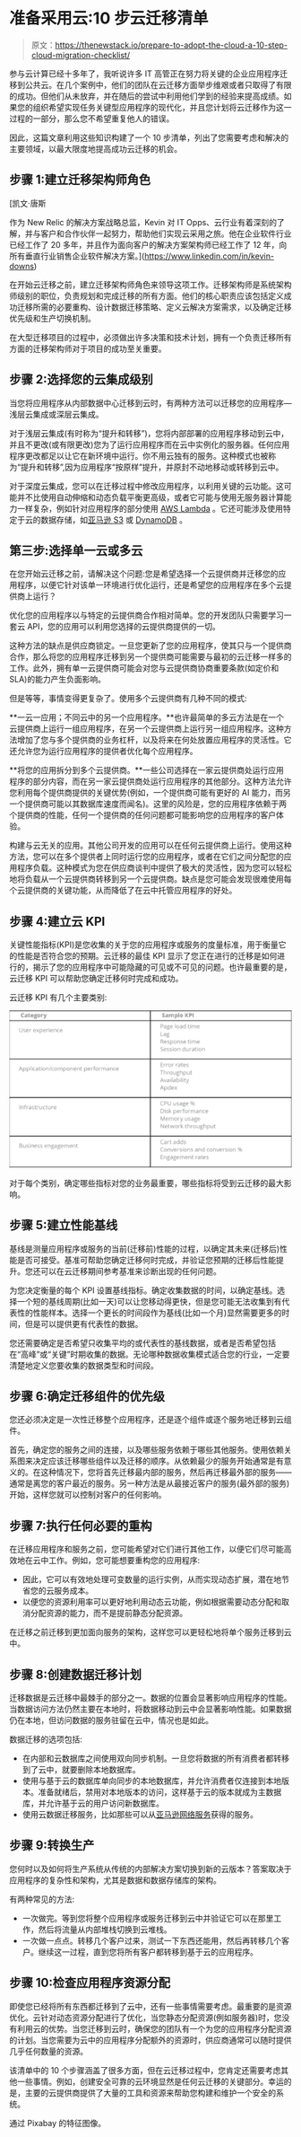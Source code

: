 # 准备采用云:10 步云迁移清单

> 原文：<https://thenewstack.io/prepare-to-adopt-the-cloud-a-10-step-cloud-migration-checklist/>

参与云计算已经十多年了，我听说许多 IT 高管正在努力将关键的企业应用程序迁移到公共云。在几个案例中，他们的团队在云迁移方面举步维艰或者只取得了有限的成功。但他们从未放弃，并在随后的尝试中利用他们学到的经验来提高成绩。如果您的组织希望实现任务关键型应用程序的现代化，并且您计划将云迁移作为这一过程的一部分，那么您不希望重复他人的错误。

因此，这篇文章利用这些知识构建了一个 10 步清单，列出了您需要考虑和解决的主要领域，以最大限度地提高成功云迁移的机会。

## 步骤 1:建立迁移架构师角色

 [凯文·唐斯

作为 New Relic 的解决方案战略总监，Kevin 对 IT Opps、云行业有着深刻的了解，并与客户和合作伙伴一起努力，帮助他们实现云采用之旅。他在企业软件行业已经工作了 20 多年，并且作为面向客户的解决方案架构师已经工作了 12 年，向所有垂直行业销售企业软件解决方案。](https://www.linkedin.com/in/kevin-downs) 

在开始云迁移之前，建立迁移架构师角色来领导这项工作。迁移架构师是系统架构师级别的职位，负责规划和完成迁移的所有方面。他们的核心职责应该包括定义成功迁移所需的必要重构、设计数据迁移策略、定义云解决方案需求，以及确定迁移优先级和生产切换机制。

在大型迁移项目的过程中，必须做出许多决策和技术计划，拥有一个负责迁移所有方面的迁移架构师对于项目的成功至关重要。

## 步骤 2:选择您的云集成级别

当您将应用程序从内部数据中心迁移到云时，有两种方法可以迁移您的应用程序—浅层云集成或深层云集成。

对于浅层云集成(有时称为“提升和转移”)，您将内部部署的应用程序移动到云中，并且不更改(或有限更改)您为了运行应用程序而在云中实例化的服务器。任何应用程序更改都足以让它在新环境中运行。你不用云独有的服务。这种模式也被称为“提升和转移”,因为应用程序“按原样”提升，并原封不动地移动或转移到云中。

对于深度云集成，您可以在迁移过程中修改应用程序，以利用关键的云功能。这可能并不比使用自动伸缩和动态负载平衡更高级，或者它可能与使用无服务器计算能力一样复杂，例如针对应用程序的部分使用 [AWS Lambda](https://aws.amazon.com/lambda/) 。它还可能涉及使用特定于云的数据存储，如[亚马逊 S3](https://aws.amazon.com/s3/) 或 [DynamoDB](https://aws.amazon.com/dynamodb/) 。

## 第三步:选择单一云或多云

在您开始云迁移之前，请解决这个问题:您是希望选择一个云提供商并迁移您的应用程序，以便它针对该单一环境进行优化运行，还是希望您的应用程序在多个云提供商上运行？

优化您的应用程序以与特定的云提供商合作相对简单。您的开发团队只需要学习一套云 API，您的应用可以利用您选择的云提供商提供的一切。

这种方法的缺点是供应商锁定。一旦您更新了您的应用程序，使其只与一个提供商合作，那么将您的应用程序迁移到另一个提供商可能需要与最初的云迁移一样多的工作。此外，拥有单一云提供商可能会对您与云提供商协商重要条款(如定价和 SLA)的能力产生负面影响。

但是等等，事情变得更复杂了。使用多个云提供商有几种不同的模式:

**一云一应用；不同云中的另一个应用程序。**也许最简单的多云方法是在一个云提供商上运行一组应用程序，在另一个云提供商上运行另一组应用程序。这种方法增加了您与多个提供商的业务杠杆，以及将来在何处放置应用程序的灵活性。它还允许您为运行应用程序的提供者优化每个应用程序。

**将您的应用拆分到多个云提供商。**一些公司选择在一家云提供商处运行应用程序的部分内容，而在另一家云提供商处运行应用程序的其他部分。这种方法允许您利用每个提供商提供的关键优势(例如，一个提供商可能有更好的 AI 能力，而另一个提供商可能以其数据库速度而闻名)。这里的风险是，您的应用程序依赖于两个提供商的性能，任何一个提供商的任何问题都可能影响您的应用程序的客户体验。

构建与云无关的应用。其他公司开发的应用可以在任何云提供商上运行。使用这种方法，您可以在多个提供者上同时运行您的应用程序，或者在它们之间分配您的应用程序负载。这种模式为您在供应商谈判中提供了极大的灵活性，因为您可以轻松地将负载从一个云提供商转移到另一个云提供商。缺点是您可能会发现很难使用每个云提供商的关键功能，从而降低了在云中托管应用程序的好处。

## 步骤 4:建立云 KPI

关键性能指标(KPI)是您收集的关于您的应用程序或服务的度量标准，用于衡量它的性能是否符合您的预期。云迁移的最佳 KPI 显示了您正在进行的迁移是如何进行的，揭示了您的应用程序中可能隐藏的可见或不可见的问题。也许最重要的是，云迁移 KPI 可以帮助您确定迁移何时完成和成功。

云迁移 KPI 有几个主要类别:

![](img/ac17a41522433e2afa9c177d49c4ff51.png)

对于每个类别，确定哪些指标对您的业务最重要，哪些指标将受到云迁移的最大影响。

## 步骤 5:建立性能基线

基线是测量应用程序或服务的当前(迁移前)性能的过程，以确定其未来(迁移后)性能是否可接受。基准可帮助您确定迁移何时完成，并验证您预期的迁移后性能提升。您还可以在云迁移期间参考基准来诊断出现的任何问题。

为您决定衡量的每个 KPI 设置基线指标。确定收集数据的时间，以确定基线。选择一个短的基线周期(比如一天)可以让您移动得更快，但是您可能无法收集到有代表性的性能样本。选择一个更长的时间段作为基线(比如一个月)显然需要更多的时间，但是可以提供更有代表性的数据。

您还需要确定是否希望只收集平均的或代表性的基线数据，或者是否希望包括在“高峰”或“关键”时期收集的数据。无论哪种数据收集模式适合您的行业，一定要清楚地定义您要收集的数据类型和时间段。

## 步骤 6:确定迁移组件的优先级

您还必须决定是一次性迁移整个应用程序，还是逐个组件或逐个服务地迁移到云组件。

首先，确定您的服务之间的连接，以及哪些服务依赖于哪些其他服务。使用依赖关系图来决定应该迁移哪些组件以及迁移的顺序。从依赖最少的服务开始通常是有意义的。在这种情况下，您将首先迁移最内部的服务，然后再迁移最外部的服务——通常是离您的客户最近的服务。另一种方法是从最接近客户的服务(最外部的服务)开始，这样您就可以控制对客户的任何影响。

## 步骤 7:执行任何必要的重构

在迁移应用程序和服务之前，您可能希望对它们进行其他工作，以便它们尽可能高效地在云中工作。例如，您可能想要重构您的应用程序:

*   因此，它可以有效地处理可变数量的运行实例，从而实现动态扩展，潜在地节省您的云服务成本。
*   以便您的资源利用率可以更好地利用动态云功能，例如根据需要动态分配和取消分配资源的能力，而不是提前静态分配资源。

在迁移之前迁移到更加面向服务的架构，这样您可以更轻松地将单个服务迁移到云中。

## 步骤 8:创建数据迁移计划

迁移数据是云迁移中最棘手的部分之一。数据的位置会显著影响应用程序的性能。当数据访问方法仍然主要在本地时，将数据移动到云中会显著影响性能。如果数据仍在本地，但访问数据的服务驻留在云中，情况也是如此。

数据迁移的选项包括:

*   在内部和云数据库之间使用双向同步机制。一旦您将数据的所有消费者都转移到了云中，就要删除本地数据库。
*   使用与基于云的数据库单向同步的本地数据库，并允许消费者仅连接到本地版本。准备就绪后，禁用对本地版本的访问，这样基于云的版本就成为主数据库，并允许基于云的用户访问新数据库。
*   使用云数据迁移服务，比如那些可以从[亚马逊网络服务](https://aws.amazon.com/cloud-data-migration/)获得的服务。

## 步骤 9:转换生产

您何时以及如何将生产系统从传统的内部解决方案切换到新的云版本？答案取决于应用程序的复杂性和架构，尤其是数据和数据存储库的架构。

有两种常见的方法:

*   一次做完。等到您将整个应用程序或服务迁移到云中并验证它可以在那里工作，然后将流量从内部堆栈切换到云堆栈。
*   一次做一点点。转移几个客户过来，测试一下东西还能用，然后再转移几个客户。继续这一过程，直到您将所有客户都转移到基于云的应用程序。

## 步骤 10:检查应用程序资源分配

即使您已经将所有东西都迁移到了云中，还有一些事情需要考虑。最重要的是资源优化。云针对动态资源分配进行了优化，当您静态分配资源(例如服务器)时，您没有利用云的优势。当您迁移到云时，确保您的团队有一个为您的应用程序分配资源的计划。当您需要为云中的应用程序分配额外的资源时，供应商通常可以随时提供几乎任何数量的资源。

该清单中的 10 个步骤涵盖了很多方面，但在云迁移过程中，您肯定还需要考虑其他一些事情。例如，创建安全可靠的云环境显然是任何云迁移的关键部分。幸运的是，主要的云提供商提供了大量的工具和资源来帮助您构建和维护一个安全的系统。

通过 Pixabay 的特征图像。

<svg xmlns:xlink="http://www.w3.org/1999/xlink" viewBox="0 0 68 31" version="1.1"><title>Group</title> <desc>Created with Sketch.</desc></svg>